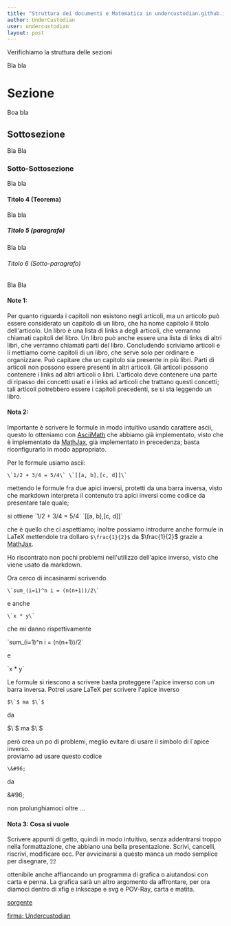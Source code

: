```yaml
---
title: "Struttura dei documenti e Matematica in undercustodian.github.io"
author: UnderCustodian
user: undercustodian
layout: post
---
```


Verifichiamo la struttura delle sezioni

Bla bla

# Sezione

Boa bla

## Sottosezione

Bla Bla

### Sotto-Sottosezione

Bla bla

#### Titolo 4 (Teorema)

Bla bla

##### Titolo 5 (paragrafo)

Bla bla

###### Titolo 6 (Sotto-paragrafo)

Bla Bla

#### Note 1:
Per quanto riguarda i capitoli non esistono negli articoli, ma un articolo può essere considerato un capitolo di un libro, che ha nome capitolo il titolo dell'articolo. Un libro è una lista di links a degli articoli, che verranno chiamati capitoli del libro. Un libro può anche essere una lista di links di altri libri, che verranno chiamati parti del libro. Concludendo scriviamo articoli e li mettiamo come capitoli di un libro, che serve solo per ordinare e organizzare. Può capitare che un capitolo sia presente in più libri. Parti di articoli non possono essere presenti in altri articoli. Gli articoli possono contenere i links ad altri articoli o libri. L'articolo deve contenere una parte di ripasso dei concetti usati e i links ad articoli che trattano questi concetti; tali articoli potrebbero essere i capitoli precedenti, se si sta leggendo un libro.

#### Nota 2:
Importante è scrivere le formule in modo intuitivo usando carattere ascii, questo lo otteniamo con [AsciiMath](http://asciimath.org/) che abbiamo già implementato, visto che è implementato da  [MathJax](http://mathjax.org/), già implementato in precedenza; basta riconfigurarlo in modo appropriato.

Per le formule usiamo ascii:

    \`1/2 + 3/4 = 5/4\` \`[[a, b],[c, d]]\`

mettendo le formule fra due apici inversi, protetti da una barra inversa, visto che markdown interpreta il contenuto tra apici inversi come codice da presentare tale quale;

si ottiene \`1/2 + 3/4 = 5/4\` \`[[a, b],[c, d]]\`

che è quello che ci aspettiamo; inoltre possiamo introdurre anche formule in LaTeX mettendole tra dollaro `$\frac{1}{2}$` da $\frac{1}{2}$ grazie a [MathJax](http://mathjax.org/).

Ho riscontrato non pochi problemi nell'utilizzo  dell'apice inverso, visto che viene usato da markdown.

Ora cerco di incasinarmi scrivendo

    \`sum_(i=1)^n i = (n(n+1))/2\`

e anche

    \`x * y\`

che mi danno rispettivamente

\`sum_(i=1)^n i = (n(n+1))/2\`

e

\`x * y\`


Le formule si riescono a scrivere basta proteggere l'apice inverso con un barra inversa. Potrei usare LaTeX per scrivere l'apice inverso

    $\`$ ma $\`$

da

$\`$ ma $\`$

però crea un po di problemi, meglio evitare di usare il simbolo di l`apice inverso.  
proviamo ad usare questo codice

    \&#96;

da

\&#96;

non prolunghiamoci oltre ...

#### Nota 3: Cosa si vuole
Scrivere appunti di getto, quindi in modo intuitivo, senza addentrarsi troppo nella formattazione, che abbiano una bella presentazione. Scrivi, cancelli, riscrivi, modificare ecc. Per avvicinarsi a questo manca un modo semplice per disegnare, 
<math><mn>2</mn><n0>+</mo><mn>2</mn></mnth

ottenibile anche affiancando un programma di grafica o aiutandosi con carta e penna. La grafica sarà un altro argomento da affrontare, per ora diamoci dentro di xfig e inkscape e svg e POV-Ray, carta e matita.


[sorgente](https://github.com/undercustodian/undercustodian.github.io/blob/master/blog/_posts/2015-03-09-newsletter.md)

[firma: Undercustodian](http://undercustodian.github.io/sig/2015-03-09-newsletter.md.sig)


